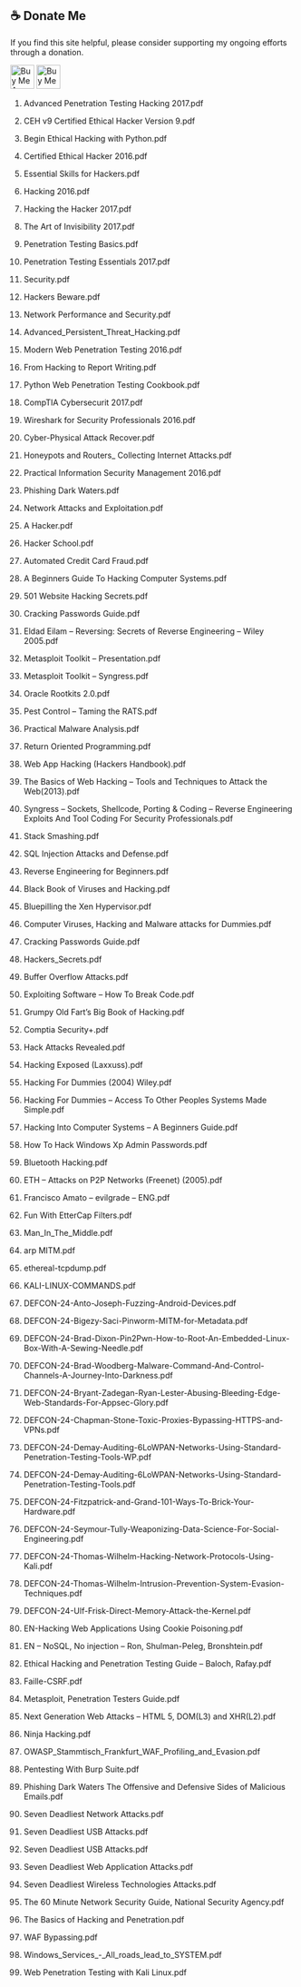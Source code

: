 
## :coffee: Donate Me

If you find this site helpful, please consider supporting my ongoing efforts through a donation.

<a href="https://www.buymeacoffee.com/b4ckd00r" target="_blank"><img src="https://cdn.buymeacoffee.com/buttons/v2/default-yellow.png" alt="Buy Me A Coffee" style="height: 42px !important;" ></a>
<a href='https://ko-fi.com/b4ckd00r' target='_blank'><img height='42' style='border:0px;height:42px;' src='https://storage.ko-fi.com/cdn/kofi1.png?v=3' border='0' alt='Buy Me a Coffee at ko-fi.com' /></a>

          






1. Advanced Penetration Testing Hacking 2017.pdf

2. CEH v9 Certified Ethical Hacker Version 9.pdf

3. Begin Ethical Hacking with Python.pdf

4. Certified Ethical Hacker 2016.pdf

5. Essential Skills for Hackers.pdf

6. Hacking 2016.pdf

7. Hacking the Hacker 2017.pdf

8. The Art of Invisibility 2017.pdf

9. Penetration Testing Basics.pdf

10. Penetration Testing Essentials 2017.pdf

11. Security.pdf

12. Hackers Beware.pdf

13. Network Performance and Security.pdf

14. Advanced_Persistent_Threat_Hacking.pdf

15. Modern Web Penetration Testing 2016.pdf

16. From Hacking to Report Writing.pdf

17. Python Web Penetration Testing Cookbook.pdf

18. CompTIA Cybersecurit 2017.pdf

19. Wireshark for Security Professionals 2016.pdf

20. Cyber-Physical Attack Recover.pdf

21. Honeypots and Routers_ Collecting Internet Attacks.pdf

22. Practical Information Security Management 2016.pdf

23. Phishing Dark Waters.pdf

24. Network Attacks and Exploitation.pdf

25. A Hacker.pdf

26. Hacker School.pdf

27. Automated Credit Card Fraud.pdf

28. A Beginners Guide To Hacking Computer Systems.pdf

29. 501 Website Hacking Secrets.pdf

30. Cracking Passwords Guide.pdf

31. Eldad Eilam – Reversing: Secrets of Reverse Engineering – Wiley 2005.pdf

32. Metasploit Toolkit – Presentation.pdf

33. Metasploit Toolkit – Syngress.pdf

34. Oracle Rootkits 2.0.pdf

35. Pest Control – Taming the RATS.pdf

36. Practical Malware Analysis.pdf

37. Return Oriented Programming.pdf

38. Web App Hacking (Hackers Handbook).pdf

39. The Basics of Web Hacking – Tools and Techniques to Attack the Web(2013).pdf

40. Syngress – Sockets, Shellcode, Porting & Coding – Reverse Engineering Exploits And Tool Coding For Security Professionals.pdf

41. Stack Smashing.pdf

42. SQL Injection Attacks and Defense.pdf

43. Reverse Engineering for Beginners.pdf

44. Black Book of Viruses and Hacking.pdf

45. Bluepilling the Xen Hypervisor.pdf

46. Computer Viruses, Hacking and Malware attacks for Dummies.pdf

47. Cracking Passwords Guide.pdf

48. Hackers_Secrets.pdf

49. Buffer Overflow Attacks.pdf

50. Exploiting Software – How To Break Code.pdf

51. Grumpy Old Fart’s Big Book of Hacking.pdf

53. Comptia Security+.pdf

54. Hack Attacks Revealed.pdf

55. Hacking Exposed (Laxxuss).pdf

56. Hacking For Dummies (2004) Wiley.pdf

57. Hacking For Dummies – Access To Other Peoples Systems Made Simple.pdf

58. Hacking Into Computer Systems – A Beginners Guide.pdf

59. How To Hack Windows Xp Admin Passwords.pdf

60. Bluetooth Hacking.pdf

61. ETH – Attacks on P2P Networks (Freenet) (2005).pdf

62. Francisco Amato – evilgrade – ENG.pdf

63. Fun With EtterCap Filters.pdf

64. Man_In_The_Middle.pdf

65. arp MITM.pdf

66. ethereal-tcpdump.pdf

67. KALI-LINUX-COMMANDS.pdf

68. DEFCON-24-Anto-Joseph-Fuzzing-Android-Devices.pdf

69. DEFCON-24-Bigezy-Saci-Pinworm-MITM-for-Metadata.pdf

70. DEFCON-24-Brad-Dixon-Pin2Pwn-How-to-Root-An-Embedded-Linux-Box-With-A-Sewing-Needle.pdf

71. DEFCON-24-Brad-Woodberg-Malware-Command-And-Control-Channels-A-Journey-Into-Darkness.pdf

72. DEFCON-24-Bryant-Zadegan-Ryan-Lester-Abusing-Bleeding-Edge-Web-Standards-For-Appsec-Glory.pdf

73. DEFCON-24-Chapman-Stone-Toxic-Proxies-Bypassing-HTTPS-and-VPNs.pdf

74. DEFCON-24-Demay-Auditing-6LoWPAN-Networks-Using-Standard-Penetration-Testing-Tools-WP.pdf

75. DEFCON-24-Demay-Auditing-6LoWPAN-Networks-Using-Standard-Penetration-Testing-Tools.pdf

76. DEFCON-24-Fitzpatrick-and-Grand-101-Ways-To-Brick-Your-Hardware.pdf

77. DEFCON-24-Seymour-Tully-Weaponizing-Data-Science-For-Social-Engineering.pdf

78. DEFCON-24-Thomas-Wilhelm-Hacking-Network-Protocols-Using-Kali.pdf

79. DEFCON-24-Thomas-Wilhelm-Intrusion-Prevention-System-Evasion-Techniques.pdf

80. DEFCON-24-Ulf-Frisk-Direct-Memory-Attack-the-Kernel.pdf

81. EN-Hacking Web Applications Using Cookie Poisoning.pdf

82. EN – NoSQL, No injection – Ron, Shulman-Peleg, Bronshtein.pdf

83. Ethical Hacking and Penetration Testing Guide – Baloch, Rafay.pdf

84. Faille-CSRF.pdf

85. Metasploit, Penetration Testers Guide.pdf

86. Next Generation Web Attacks – HTML 5, DOM(L3) and XHR(L2).pdf

87. Ninja Hacking.pdf

88. OWASP_Stammtisch_Frankfurt_WAF_Profiling_and_Evasion.pdf

89. Pentesting With Burp Suite.pdf

90. Phishing Dark Waters The Offensive and Defensive Sides of Malicious Emails.pdf

91. Seven Deadliest Network Attacks.pdf

92. Seven Deadliest USB Attacks.pdf

93. Seven Deadliest USB Attacks.pdf

94. Seven Deadliest Web Application Attacks.pdf

95. Seven Deadliest Wireless Technologies Attacks.pdf

96. The 60 Minute Network Security Guide, National Security Agency.pdf

97. The Basics of Hacking and Penetration.pdf

98. WAF Bypassing.pdf

99. Windows_Services_-_All_roads_lead_to_SYSTEM.pdf

100. Web Penetration Testing with Kali Linux.pdf
